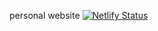 personal website 
[![Netlify Status](https://api.netlify.com/api/v1/badges/72409a53-cff1-4bce-8ddf-627f276302b9/deploy-status)](https://app.netlify.com/sites/tuban/deploys)